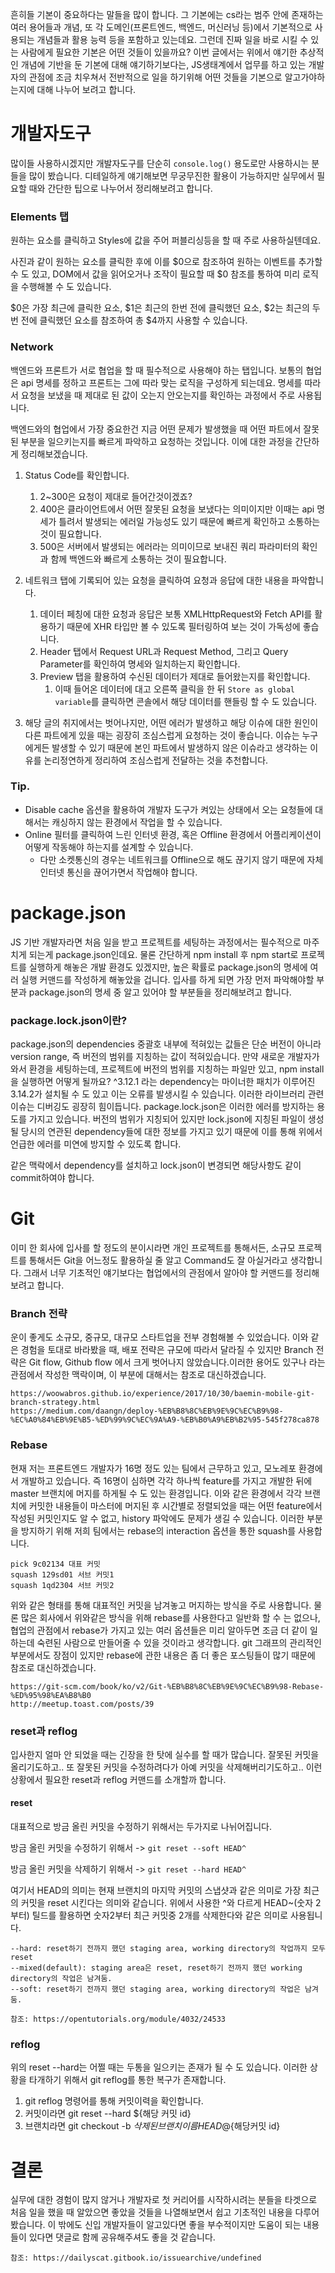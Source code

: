흔히들 기본이 중요하다는 말들을 많이 합니다. 그 기본에는 cs라는 범주 안에 존재하는 여러 용어들과 개념, 또 각 도메인(프론트엔드, 백엔드, 머신러닝 등)에서 기본적으로 사용되는 개념들과 활용 능력 등을 포함하고 있는데요. 그런데 진짜 일을 바로 시킬 수 있는 사람에게 필요한 기본은 어떤 것들이 있을까요? 이번 글에서는 위에서 얘기한 추상적인 개념에 기반을 둔 기본에 대해 얘기하기보다는, JS생태계에서 업무를 하고 있는 개발자의 관점에 조금 치우쳐서 전반적으로 일을 하기위해 어떤 것들을 기본으로 알고가야하는지에 대해 나누어 보려고 합니다.

# 개발자도구

많이들 사용하시겠지만 개발자도구를 단순히 `console.log()` 용도로만 사용하시는 분들을 많이 봤습니다. 디테일하게 얘기해보면 무궁무진한 활용이 가능하지만 실무에서 필요할 때와 간단한 팁으로 나누어서 정리해보려고 합니다.

### Elements 탭

원하는 요소를 클릭하고 Styles에 값을 주어 퍼블리싱등을 할 때 주로 사용하실텐데요.

사진과 같이 원하는 요소를 클릭한 후에 이를 $0으로 참조하여 원하는 이벤트를 추가할 수 도 있고, DOM에서 값을 읽어오거나 조작이 필요할 때 $0 참조를 통하여 미리 로직을 수행해볼 수 도 있습니다.

$0은 가장 최근에 클릭한 요소, $1은 최근의 한번 전에 클릭했던 요소, $2는 최근의 두번 전에 클릭했던 요소를 참조하여 총 $4까지 사용할 수 있습니다.

### Network

백엔드와 프론트가 서로 협업을 할 때 필수적으로 사용해야 하는 탭입니다. 보통의 협업은 api 명세를 정하고 프론트는 그에 따라 맞는 로직을 구성하게 되는데요. 명세를 따라서 요청을 보냈을 때 제대로 된 값이 오는지 안오는지를 확인하는 과정에서 주로 사용됩니다.

백엔드와의 협업에서 가장 중요한건 지금 어떤 문제가 발생했을 때 어떤 파트에서 잘못된 부분을 일으키는지를 빠르게 파악하고 요청하는 것입니다. 이에 대한 과정을 간단하게 정리해보겠습니다.

1. Status Code를 확인합니다.

   1. 2~300은 요청이 제대로 들어간것이겠죠?
   2. 400은 클라이언트에서 어떤 잘못된 요청을 보냈다는 의미이지만 이때는 api 명세가 틀려서 발생되는 에러일 가능성도 있기 때문에 빠르게 확인하고 소통하는 것이 필요합니다.
   3. 500은 서버에서 발생되는 에러라는 의미이므로 보내진 쿼리 파라미터의 확인과 함께 백엔드와 빠르게 소통하는 것이 필요합니다.

2. 네트워크 탭에 기록되어 있는 요청을 클릭하여 요청과 응답에 대한 내용을 파악합니다.

   1. 데이터 페칭에 대한 요청과 응답은 보통 XMLHttpRequest와 Fetch API를 활용하기 때문에 XHR 타입만 볼 수 있도록 필터링하여 보는 것이 가독성에 좋습니다.
   2. Header 탭에서 Request URL과 Request Method, 그리고 Query Parameter를 확인하여 명세와 일치하는지 확인합니다.
   3. Preview 탭을 활용하여 수신된 데이터가 제대로 들어왔는지를 확인합니다.
      1. 이때 들어온 데이터에 대고 오른쪽 클릭을 한 뒤 `Store as global variable`를 클릭하면 콘솔에서 해당 데이터를 핸들링 할 수 도 있습니다.

3. 해당 글의 취지에서는 벗어나지만, 어떤 에러가 발생하고 해당 이슈에 대한 원인이 다른 파트에게 있을 때는 굉장히 조심스럽게 요청하는 것이 좋습니다. 이슈는 누구에게든 발생할 수 있기 때문에 본인 파트에서 발생하지 않은 이슈라고 생각하는 이유를 논리정연하게 정리하여 조심스럽게 전달하는 것을 추천합니다.

### Tip.

- Disable cache 옵션을 활용하여 개발자 도구가 켜있는 상태에서 오는 요청들에 대해서는 캐싱하지 않는 환경에서 작업을 할 수 있습니다.
- Online 필터를 클릭하여 느린 인터넷 환경, 혹은 Offline 환경에서 어플리케이션이 어떻게 작동해야 하는지를 설계할 수 있습니다.
  - 다만 소켓통신의 경우는 네트워크를 Offline으로 해도 끊기지 않기 때문에 자체 인터넷 통신을 끊어가면서 작업해야 합니다.

# package.json

JS 기반 개발자라면 처음 일을 받고 프로젝트를 세팅하는 과정에서는 필수적으로 마주치게 되는게 package.json인데요. 물론 간단하게 npm install 후 npm start로 프로젝트를 실행하게 해놓은 개발 환경도 있겠지만, 높은 확률로 package.json의 명세에 여러 실행 커맨드를 작성하게 해놓았을 겁니다. 입사를 하게 되면 가장 먼저 파악해야할 부분과 package.json의 명세 중 알고 있어야 할 부분들을 정리해보려고 합니다.

### package.lock.json이란?

package.json의 dependencies 중괄호 내부에 적혀있는 값들은 단순 버전이 아니라 version range, 즉 버전의 범위를 지칭하는 값이 적혀있습니다. 만약 새로운 개발자가 와서 환경을 세팅하는데, 프로젝트에 버전의 범위를 지칭하는 파일만 있고, npm install을 실행하면 어떻게 될까요? ^3.12.1 라는 dependency는 마이너한 패치가 이루어진 3.14.2가 설치될 수 도 있고 이는 오류를 발생시킬 수 있습니다. 이러한 라이브러리 관련 이슈는 디버깅도 굉장히 힘이듭니다. package.lock.json은 이러한 에러를 방지하는 용도를 가지고 있습니다. 버전의 범위가 지칭되어 있지만 lock.json에 지칭된 파일이 생성될 당시의 연관된 dependency들에 대한 정보를 가지고 있기 때문에 이를 통해 위에서 언급한 에러를 미연에 방지할 수 있도록 합니다.

같은 맥락에서 dependency를 설치하고 lock.json이 변경되면 해당사항도 같이 commit하여야 합니다.

# Git

이미 한 회사에 입사를 할 정도의 분이시라면 개인 프로젝트를 통해서든, 소규모 프로젝트를 통해서든 Git을 어느정도 활용하실 줄 알고 Command도 잘 아실거라고 생각합니다. 그래서 너무 기초적인 얘기보다는 협업에서의 관점에서 알아야 할 커맨드를 정리해보려고 합니다.

### Branch 전략

운이 좋게도 소규모, 중규모, 대규모 스타트업을 전부 경험해볼 수 있었습니다. 이와 같은 경험을 토대로 바라봤을 때, 배포 전략은 규모에 따라서 달라질 수 있지만 Branch 전략은 Git flow, Github flow 에서 크게 벗어나지 않았습니다.이러한 용어도 있구나 라는 관점에서 작성한 맥락이며, 이 부분에 대해서는 참조로 대신하겠습니다.

```
https://woowabros.github.io/experience/2017/10/30/baemin-mobile-git-branch-strategy.html
https://medium.com/daangn/deploy-%EB%B8%8C%EB%9E%9C%EC%B9%98-%EC%A0%84%EB%9E%B5-%ED%99%9C%EC%9A%A9-%EB%B0%A9%EB%B2%95-545f278ca878
```

### Rebase

현재 저는 프론트엔드 개발자가 16명 정도 있는 팀에서 근무하고 있고, 모노레포 환경에서 개발하고 있습니다. 즉 16명이 심하면 각각 하나씩 feature를 가지고 개발한 뒤에 master 브랜치에 머지를 하게될 수 도 있는 환경입니다. 이와 같은 환경에서 각각 브랜치에 커밋한 내용들이 마스터에 머지된 후 시간별로 정렬되었을 때는 어떤 feature에서 작성된 커밋인지도 알 수 없고, history 파악에도 문제가 생길 수 있습니다. 이러한 부분을 방지하기 위해 저희 팀에서는 rebase의 interaction 옵션을 통한 squash를 사용합니다.

```
pick 9c02134 대표 커밋
squash 129sd01 서브 커밋1
squash 1qd2304 서브 커밋2
```

위와 같은 형태를 통해 대표적인 커밋을 남겨놓고 머지하는 방식을 주로 사용합니다. 물론 많은 회사에서 위와같은 방식을 위해 rebase를 사용한다고 일반화 할 수 는 없으나, 협업의 관점에서 rebase가 가지고 있는 여러 옵션들은 미리 알아두면 조금 더 같이 일하는데 숙련된 사람으로 만들어줄 수 있을 것이라고 생각합니다. git 그래프의 관리적인 부분에서도 장점이 있지만 rebase에 관한 내용은 좀 더 좋은 포스팅들이 많기 때문에 참조로 대신하겠습니다.

```
https://git-scm.com/book/ko/v2/Git-%EB%B8%8C%EB%9E%9C%EC%B9%98-Rebase-%ED%95%98%EA%B8%B0
http://meetup.toast.com/posts/39
```

### reset과 reflog

입사한지 얼마 안 되었을 때는 긴장을 한 탓에 실수를 할 때가 많습니다. 잘못된 커밋을 올리기도하고.. 또 잘못된 커밋을 수정하려다가 아예 커밋을 삭제해버리기도하고.. 이런 상황에서 필요한 reset과 reflog 커맨드를 소개할까 합니다.

#### reset

대표적으로 방금 올린 커밋을 수정하기 위해서는 두가지로 나뉘어집니다.

방금 올린 커밋을 수정하기 위해서 -> `git reset --soft HEAD^`

방금 올린 커밋을 삭제하기 위해서 -> `git reset --hard HEAD^`

여기서 HEAD의 의미는 현재 브랜치의 마지막 커밋의 스냅샷과 같은 의미로 가장 최근의 커밋을 reset 시킨다는 의미와 같습니다. 위에서 사용한 ^와 다르게 HEAD~(숫자 2부터) 틸드를 활용하면 숫자2부터 최근 커밋중 2개를 삭제한다와 같은 의미로 사용됩니다.

```
--hard: reset하기 전까지 했던 staging area, working directory의 작업까지 모두 reset
--mixed(default): staging area은 reset, reset하기 전까지 했던 working directory의 작업은 남겨둠.
--soft: reset하기 전까지 했던 staging area, working directory의 작업은 남겨둠.

참조: https://opentutorials.org/module/4032/24533
```

### reflog

위의 reset --hard는 어쩔 때는 두통을 일으키는 존재가 될 수 도 있습니다. 이러한 상황을 타개하기 위해서 git reflog를 통한 복구가 존재합니다.

1. git reflog 명령어를 통해 커밋이력을 확인합니다.
2. 커밋이라면 git reset --hard \${해당 커밋 id}
3. 브랜치라면 git checkout -b ${삭제된 브랜치 이름} HEAD@${해당커밋 id}

# 결론

실무에 대한 경험이 많지 않거나 개발자로 첫 커리어를 시작하시려는 분들을 타겟으로 처음 일을 했을 때 알았으면 좋았을 것들을 나열해보면서 쉽고 기초적인 내용을 다루어 봤습니다. 이 밖에도 신입 개발자들이 알고있다면 좋을 부수적이지만 도움이 되는 내용들이 있다면 댓글로 함께 공유해주셔도 좋을 것 같습니다.

```
참조: https://dailyscat.gitbook.io/issuearchive/undefined
```

